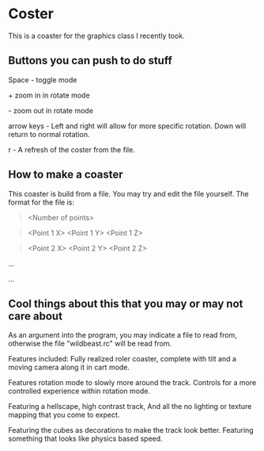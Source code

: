 # Coster
This is a coaster for the graphics class I recently took.

## Buttons you can push to do stuff

Space - toggle mode

\+ zoom in in rotate mode

\- zoom out in rotate mode

arrow keys - Left and right will allow for more specific rotation.  Down will return to normal rotation.

r - A refresh of the coster from the file.

## How to make a coaster

This coaster is build from a file.  You may try and edit the file yourself.  The format for the file is:

>\<Number of points>

>\<Point 1 X> \<Point 1 Y> \<Point 1 Z>

>\<Point 2 X> \<Point 2 Y> \<Point 2 Z>

...

...

## Cool things about this that you may or may not care about

As an argument into the program, you may indicate a file to read from, otherwise the file "wildbeast.rc" will be read from.


Features included:  Fully realized roler coaster, complete with tilt and a moving camera along it in cart mode.


Features rotation mode to slowly more around the track.  Controls for a more controlled experience within rotation mode.


Featuring a hellscape, high contrast track, And all the no lighting or texture mapping that you come to expect. 


Featuring the cubes as decorations to make the track look better.  Featuring something that looks like physics based speed.
